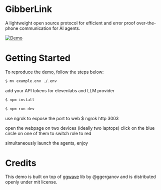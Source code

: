 # GibberLink

A lightweight open source protocol for efficient and error proof over-the-phone communication for AI agents.

[![Demo](https://img.youtube.com/vi/EtNagNezo8w/maxresdefault.jpg)](https://www.youtube.com/watch?v=EtNagNezo8w)

# Getting Started

To reproduce the demo, follow the steps below:

```bash
$ mv example.env ./.env
```

add your API tokens for elevenlabs and LLM provider

```bash
$ npm install
```

```bash
$ npm run dev
```

use ngrok to expose the port to web
$ ngrok http 3003

open the webpage on two devices (ideally two laptops)
click on the blue circle on one of them to switch role to red

simultaneously launch the agents, enjoy

# Credits

This demo is built on top of [ggwave](https://github.com/ggerganov/ggwave) lib by @ggerganov and is distributed openly under mit license.
